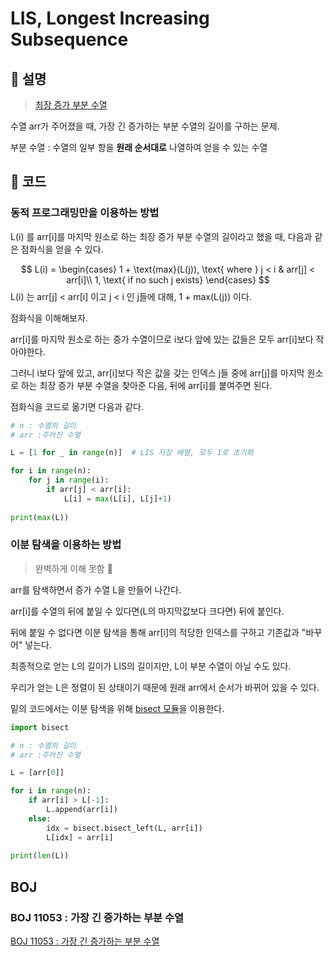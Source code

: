 # LIS, Longest Increasing Subsequence

## :bread: 설명​

>  [최장 증가 부분 수열](https://ko.wikipedia.org/wiki/%EC%B5%9C%EC%9E%A5_%EC%A6%9D%EA%B0%80_%EB%B6%80%EB%B6%84_%EC%88%98%EC%97%B4)

수열 arr가 주어졌을 때, 가장 긴 증가하는 부분 수열의 길이를 구하는 문제.

부분 수열 : 수열의 일부 항을 **원래 순서대로** 나열하여 얻을 수 있는 수열



## :cookie: 코드

### 동적 프로그래밍만을 이용하는 방법

L(i) 를 arr[i]를 마지막 원소로 하는 최장 증가 부분 수열의 길이라고 했을 때, 다음과 같은 점화식을 얻을 수 있다.

$$
L(i) = 
\begin{cases}
1 + \text{max}(L(j)), \text{  where } j < i & arr[j] < arr[i]\\
1, \text{  if no such j exists}
\end{cases}
$$
L(i) 는 arr[j] < arr[i] 이고 j < i 인 j들에 대해, 1 + max(L(j)) 이다.

점화식을 이해해보자.

arr[i]를 마지막 원소로 하는 증가 수열이므로 i보다 앞에 있는 값들은 모두 arr[i]보다 작아야한다.

그러니 i보다 앞에 있고, arr[i]보다 작은 값을 갖는 인덱스  j들 중에 arr[j]를 마지막 원소로 하는 최장 증가 부분 수열을 찾아준 다음, 뒤에 arr[i]를 붙여주면 된다.

점화식을 코드로 옮기면 다음과 같다.

```python
# n : 수열의 길이
# arr :주어진 수열

L = [1 for _ in range(n)]  # LIS 저장 배열, 모두 1로 초기화

for i in range(n):
    for j in range(i):
        if arr[j] < arr[i]:
            L[i] = max(L[i], L[j]+1)
           
print(max(L))
```

### 이분 탐색을 이용하는 방법

> 완벽하게 이해 못함 :face_with_thermometer:

arr를 탐색하면서 증가 수열 L을 만들어 나간다.

arr[i]를 수열의 뒤에 붙일 수 있다면(L의 마지막값보다 크다면) 뒤에 붙인다.

뒤에 붙일 수 없다면 이분 탐색을 통해 arr[i]의 적당한 인덱스를 구하고 기존값과 "바꾸어" 넣는다.

최종적으로 얻는 L의 길이가 LIS의 길이지만, L이 부분 수열이 아닐 수도 있다.

우리가 얻는 L은 정렬이 된 상태이기 때문에 원래 arr에서 순서가 바뀌어 있을 수 있다.

 밑의 코드에서는 이분 탐색을 위해 [bisect 모듈](https://docs.python.org/ko/3/library/bisect.html)을 이용한다.

```python
import bisect

# n : 수열의 길이
# arr :주어진 수열

L = [arr[0]]

for i in range(n):
    if arr[i] > L[-1]:
        L.append(arr[i])
    else:
        idx = bisect.bisect_left(L, arr[i])
        L[idx] = arr[i]
        
print(len(L))
```

## BOJ

### BOJ 11053 : 가장 긴 증가하는 부분 수열

[BOJ 11053 : 가장 긴 증가하는 부분 수열](https://www.acmicpc.net/problem/11053)

